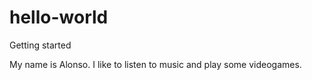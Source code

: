 # hello-world
Getting started

My name is Alonso. I like to listen to music and play some videogames.
